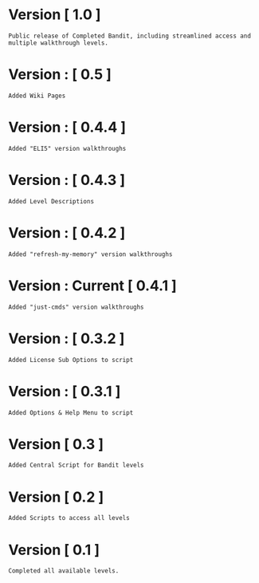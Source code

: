 # Version [ 1.0 ] 
    Public release of Completed Bandit, including streamlined access and multiple walkthrough levels.
# Version : [ 0.5 ]
    Added Wiki Pages
# Version : [ 0.4.4 ]
    Added "ELI5" version walkthroughs
# Version : [ 0.4.3 ]
    Added Level Descriptions
# Version : [ 0.4.2 ]
    Added "refresh-my-memory" version walkthroughs
# Version : Current [ 0.4.1 ]
    Added "just-cmds" version walkthroughs
# Version : [ 0.3.2 ]
    Added License Sub Options to script
# Version : [ 0.3.1 ]
    Added Options & Help Menu to script
# Version [ 0.3 ]
    Added Central Script for Bandit levels
# Version [ 0.2 ]
    Added Scripts to access all levels
# Version [ 0.1 ]
    Completed all available levels.